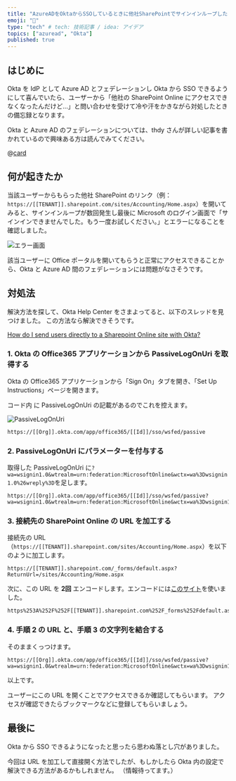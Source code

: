 ```yaml
---
title: "AzureADをOktaからSSOしているときに他社SharePointでサインインループしたときの対処法"
emoji: "🧩"
type: "tech" # tech: 技術記事 / idea: アイデア
topics: ["azuread", "Okta"]
published: true
---
```


## はじめに

Okta を IdP として Azure AD とフェデレーションし Okta から SSO できるようにして喜んでいたら、ユーザーから「他社の SharePoint Online にアクセスできなくなったんだけど…」と問い合わせを受けて冷や汗をかきながら対処したときの備忘録となります。

Okta と Azure AD のフェデレーションについては、thdy さんが詳しい記事を書かれているので興味ある方は読んでみてください。

@[card](https://zenn.dev/thdy/articles/okta_azuread_integrations)

## 何が起きたか

当該ユーザーからもらった他社 SharePoint のリンク（例： `https://[[TENANT]].sharepoint.com/sites/Accounting/Home.aspx`）を開いてみると、サインインループが数回発生し最後に Microsoft のログイン画面で「サインインできませんでした。もう一度お試しください。」とエラーになることを確認しました。

![エラー画面](https://storage.googleapis.com/zenn-user-upload/4efc6b539b3f88ea923c7309.png)

該当ユーザーに Office ポータルを開いてもらうと正常にアクセスできることから、Okta と Azure AD 間のフェデレーションには問題がなさそうです。

## 対処法

解決方法を探して、Okta Help Center をさまよってると、以下のスレッドを見つけました。
この方法なら解決できそうです。

[How do I send users directly to a Sharepoint Online site with Okta?](https://support.okta.com/help/s/question/0D50Z00008G7VJp/how-do-i-send-users-directly-to-a-sharepoint-online-site-with-okta?language=en_US)

### 1. Okta の Office365 アプリケーションから PassiveLogOnUri を取得する

Okta の Office365 アプリケーションから「Sign On」タブを開き、「Set Up Instructions」ページを開きます。

コード内 に PassiveLogOnUri の記載があるのでこれを控えます。

![PassiveLogOnUri](https://storage.googleapis.com/zenn-user-upload/6dba2b35f981d032dcb072a5.png)

```markup
https://[[Org]].okta.com/app/office365/[[Id]]/sso/wsfed/passive
```

### 2. PassiveLogOnUri にパラメーターを付与する

取得した PassiveLogOnUri に`?wa=wsignin1.0&wtrealm=urn:federation:MicrosoftOnline&wctx=wa%3Dwsignin1.0%26wreply%3D`を足します。

```markup
https://[[Org]].okta.com/app/office365/[[Id]]/sso/wsfed/passive?wa=wsignin1.0&wtrealm=urn:federation:MicrosoftOnline&wctx=wa%3Dwsignin1.0%26wreply%3D
```

### 3. 接続先の SharePoint Online の URL を加工する

接続先の URL （`https://[[TENANT]].sharepoint.com/sites/Accounting/Home.aspx`）を以下のように加工します。

```markup
https://[[TENANT]].sharepoint.com/_forms/default.aspx?ReturnUrl=/sites/Accounting/Home.aspx
```

次に、この URL を **2回** エンコードします。エンコードには[このサイト](https://tech-unlimited.com/urlencode.html)を使いました。

```markup
https%253A%252F%252F[[TENANT]].sharepoint.com%252F_forms%252Fdefault.aspx%253FReturnUrl%253D%252Fsites%252FAccounting%252FHome.aspx
```

### 4. 手順 2 の URL と、手順 3 の文字列を結合する

そのままくっつけます。

```markup
https://[[Org]].okta.com/app/office365/[[Id]]/sso/wsfed/passive?wa=wsignin1.0&wtrealm=urn:federation:MicrosoftOnline&wctx=wa%3Dwsignin1.0%26wreply%3Dhttps%3A%2F%2F%5B%5BTENANT%5D%5D.sharepoint.com%2F_forms%2Fdefault.aspx%3FReturnUrl%3D%2Fsites%2FAccounting%2FHome.aspx
```

以上です。

ユーザーにこの URL を開くことでアクセスできるか確認してもらいます。
アクセスが確認できたらブックマークなどに登録してもらいましょう。

## 最後に

Okta から SSO できるようになったと思ったら思わぬ落とし穴がありました。

今回は URL を加工して直接開く方法でしたが、もしかしたら Okta 内の設定で解決できる方法があるかもしれません。
（情報待ってます。）
